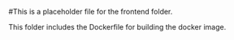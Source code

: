 #This is a placeholder file for the frontend folder.

This folder includes the Dockerfile for building the docker image.
